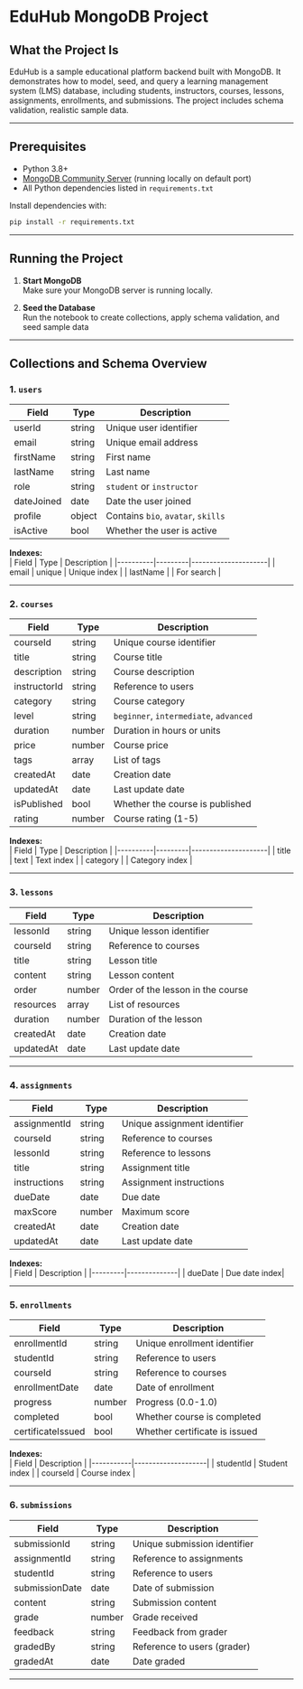 # EduHub MongoDB Project

## What the Project Is

EduHub is a sample educational platform backend built with MongoDB. It demonstrates how to model, seed, and query a learning management system (LMS) database, including students, instructors, courses, lessons, assignments, enrollments, and submissions. The project includes schema validation, realistic sample data.

---

## Prerequisites

- Python 3.8+
- [MongoDB Community Server](https://www.mongodb.com/try/download/community) (running locally on default port)
- All Python dependencies listed in `requirements.txt`

Install dependencies with:

```bash
pip install -r requirements.txt
```

---

## Running the Project

1. **Start MongoDB**  
   Make sure your MongoDB server is running locally.

2. **Seed the Database**  
   Run the notebook to create collections, apply schema validation, and seed sample data

---

## Collections and Schema Overview

### 1. `users`

| Field      | Type   | Description                        |
| ---------- | ------ | ---------------------------------- |
| userId     | string | Unique user identifier             |
| email      | string | Unique email address               |
| firstName  | string | First name                         |
| lastName   | string | Last name                          |
| role       | string | `student` or `instructor`          |
| dateJoined | date   | Date the user joined               |
| profile    | object | Contains `bio`, `avatar`, `skills` |
| isActive   | bool   | Whether the user is active         |

**Indexes:**  
| Field | Type | Description |
|----------|---------|---------------------|
| email | unique | Unique index |
| lastName | | For search |

---

### 2. `courses`

| Field        | Type   | Description                            |
| ------------ | ------ | -------------------------------------- |
| courseId     | string | Unique course identifier               |
| title        | string | Course title                           |
| description  | string | Course description                     |
| instructorId | string | Reference to users                     |
| category     | string | Course category                        |
| level        | string | `beginner`, `intermediate`, `advanced` |
| duration     | number | Duration in hours or units             |
| price        | number | Course price                           |
| tags         | array  | List of tags                           |
| createdAt    | date   | Creation date                          |
| updatedAt    | date   | Last update date                       |
| isPublished  | bool   | Whether the course is published        |
| rating       | number | Course rating (1-5)                    |

**Indexes:**  
| Field | Type | Description |
|----------|---------|---------------------|
| title | text | Text index |
| category | | Category index |

---

### 3. `lessons`

| Field     | Type   | Description                       |
| --------- | ------ | --------------------------------- |
| lessonId  | string | Unique lesson identifier          |
| courseId  | string | Reference to courses              |
| title     | string | Lesson title                      |
| content   | string | Lesson content                    |
| order     | number | Order of the lesson in the course |
| resources | array  | List of resources                 |
| duration  | number | Duration of the lesson            |
| createdAt | date   | Creation date                     |
| updatedAt | date   | Last update date                  |

---

### 4. `assignments`

| Field        | Type   | Description                  |
| ------------ | ------ | ---------------------------- |
| assignmentId | string | Unique assignment identifier |
| courseId     | string | Reference to courses         |
| lessonId     | string | Reference to lessons         |
| title        | string | Assignment title             |
| instructions | string | Assignment instructions      |
| dueDate      | date   | Due date                     |
| maxScore     | number | Maximum score                |
| createdAt    | date   | Creation date                |
| updatedAt    | date   | Last update date             |

**Indexes:**  
| Field | Description |
|---------|--------------|
| dueDate | Due date index|

---

### 5. `enrollments`

| Field             | Type   | Description                   |
| ----------------- | ------ | ----------------------------- |
| enrollmentId      | string | Unique enrollment identifier  |
| studentId         | string | Reference to users            |
| courseId          | string | Reference to courses          |
| enrollmentDate    | date   | Date of enrollment            |
| progress          | number | Progress (0.0-1.0)            |
| completed         | bool   | Whether course is completed   |
| certificateIssued | bool   | Whether certificate is issued |

**Indexes:**  
| Field | Description |
|-----------|--------------------|
| studentId | Student index |
| courseId | Course index |

---

### 6. `submissions`

| Field          | Type   | Description                  |
| -------------- | ------ | ---------------------------- |
| submissionId   | string | Unique submission identifier |
| assignmentId   | string | Reference to assignments     |
| studentId      | string | Reference to users           |
| submissionDate | date   | Date of submission           |
| content        | string | Submission content           |
| grade          | number | Grade received               |
| feedback       | string | Feedback from grader         |
| gradedBy       | string | Reference to users (grader)  |
| gradedAt       | date   | Date graded                  |

---
